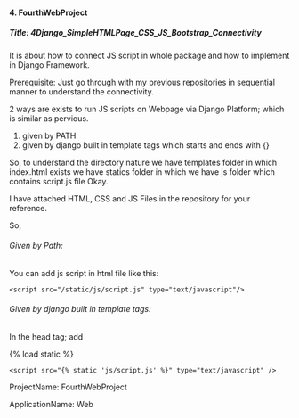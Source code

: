 #### 4. FourthWebProject
##### Title: 4Django_SimpleHTMLPage_CSS_JS_Bootstrap_Connectivity
It is about how to connect JS script in whole package and how to implement in Django Framework.

Prerequisite: Just go through with my previous repositories in sequential manner to understand the connectivity.

2 ways are exists to run JS scripts on Webpage via Django Platform; which is similar as pervious.
1. given by PATH
2. given by django built in template tags which starts and ends with {}

So, to understand the directory nature we have templates folder in which index.html exists we have statics folder in which we have js folder which contains script.js file Okay.

I have attached HTML, CSS and JS Files in the repository for your reference.

So,
    
###### Given by Path: 
You can add js script in html file like this:

    <script src="/static/js/script.js" type="text/javascript"/>

###### Given by django built in template tags:
In the head tag; add 

{% load static %}
    
    <script src="{% static 'js/script.js' %}" type="text/javascript" />

ProjectName: FourthWebProject

ApplicationName: Web 
